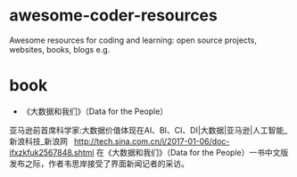 # awesome-coder-resources
Awesome resources for coding and learning: open source projects, websites, books, blogs e.g.

# book
+ 《大数据和我们》（Data for the People）

亚马逊前首席科学家:大数据价值体现在AI、BI、CI、DI|大数据|亚马逊|人工智能_新浪科技_新浪网   http://tech.sina.com.cn/i/2017-01-06/doc-ifxzkfuk2567848.shtml
在《大数据和我们》（Data for the People）一书中文版发布之际，作者韦思岸接受了界面新闻记者的采访。
